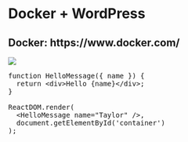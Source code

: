 <h1>Docker + WordPress</h1>
<h2>Docker: https://www.docker.com/</h2>

<p><img src="https://i.ibb.co/d4vyrRm/docker-bg.png"></p>

<pre><span class="pl-k">function</span> <span class="pl-v">HelloMessage</span><span class="pl-kos">(</span><span class="pl-kos">{</span> name <span class="pl-kos">}</span><span class="pl-kos">)</span> <span class="pl-kos">{</span>
  <span class="pl-k">return</span> <span class="pl-c1">&lt;</span><span class="pl-ent">div</span><span class="pl-c1">&gt;</span>Hello <span class="pl-kos">{</span><span class="pl-s1">name</span><span class="pl-kos">}</span><span class="pl-c1">&lt;</span><span class="pl-c1">/</span><span class="pl-ent">div</span><span class="pl-c1">&gt;</span><span class="pl-kos">;</span>
<span class="pl-kos">}</span>

<span class="pl-v">ReactDOM</span><span class="pl-kos">.</span><span class="pl-en">render</span><span class="pl-kos">(</span>
  <span class="pl-c1">&lt;</span><span class="pl-ent">HelloMessage</span> <span class="pl-c1">name</span><span class="pl-c1">=</span><span class="pl-s">"Taylor"</span> <span class="pl-c1">/</span><span class="pl-c1">&gt;</span><span class="pl-kos">,</span>
  <span class="pl-smi">document</span><span class="pl-kos">.</span><span class="pl-en">getElementById</span><span class="pl-kos">(</span><span class="pl-s">'container'</span><span class="pl-kos">)</span>
<span class="pl-kos">)</span><span class="pl-kos">;</span></pre>

